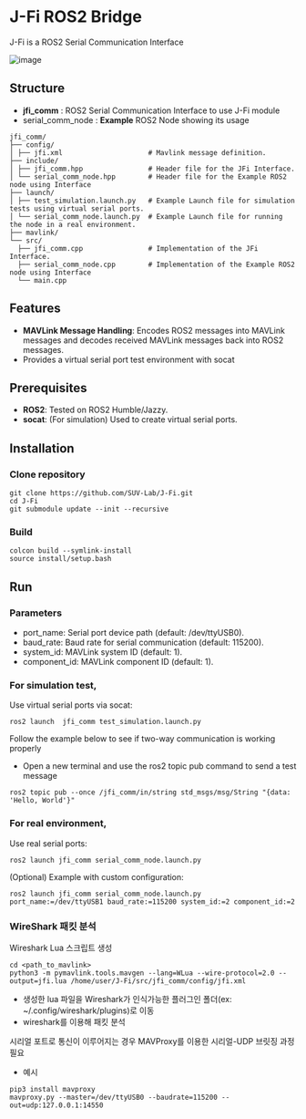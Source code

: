 # J-Fi ROS2 Bridge

J-Fi is a ROS2 Serial Communication Interface

![image](https://github.com/user-attachments/assets/089d86cf-dab3-48db-b4c0-dfab6dbb34eb)

## Structure

- **jfi_comm** : ROS2 Serial Communication Interface to use J-Fi module
- serial_comm_node : **Example** ROS2 Node showing its usage
```
jfi_comm/
├── config/
│ ├── jfi.xml                     # Mavlink message definition.
├── include/
│ ├── jfi_comm.hpp                # Header file for the JFi Interface.
│ └── serial_comm_node.hpp        # Header file for the Example ROS2 node using Interface
├── launch/
│ ├── test_simulation.launch.py   # Example Launch file for simulation tests using virtual serial ports.
│ └── serial_comm_node.launch.py  # Example Launch file for running the node in a real environment.
├── mavlink/
└── src/
  ├── jfi_comm.cpp                # Implementation of the JFi Interface.
  ├── serial_comm_node.cpp        # Implementation of the Example ROS2 node using Interface
  └── main.cpp
```

## Features

- **MAVLink Message Handling**: Encodes ROS2 messages into MAVLink messages and decodes received MAVLink messages back into ROS2 messages.
- Provides a virtual serial port test environment with socat

## Prerequisites

- **ROS2**: Tested on ROS2 Humble/Jazzy.
- **socat**: (For simulation) Used to create virtual serial ports.

## Installation

### Clone repository
```
git clone https://github.com/SUV-Lab/J-Fi.git
cd J-Fi
git submodule update --init --recursive
```

### Build
```
colcon build --symlink-install
source install/setup.bash
```

## Run

### Parameters

- port_name: Serial port device path (default: /dev/ttyUSB0).
- baud_rate: Baud rate for serial communication (default: 115200).
- system_id: MAVLink system ID (default: 1).
- component_id: MAVLink component ID (default: 1).

### For simulation test,
Use virtual serial ports via socat:
```
ros2 launch  jfi_comm test_simulation.launch.py
```
Follow the example below to see if two-way communication is working properly
- Open a new terminal and use the ros2 topic pub command to send a test message
```
ros2 topic pub --once /jfi_comm/in/string std_msgs/msg/String "{data: 'Hello, World'}"
```

### For real environment,
Use real serial ports:
```
ros2 launch jfi_comm serial_comm_node.launch.py
```
(Optional) Example with custom configuration:
```
ros2 launch jfi_comm serial_comm_node.launch.py port_name:=/dev/ttyUSB1 baud_rate:=115200 system_id:=2 component_id:=2
```

### WireShark 패킷 분석
Wireshark Lua 스크립트 생성
```
cd <path_to_mavlink>
python3 -m pymavlink.tools.mavgen --lang=WLua --wire-protocol=2.0 --output=jfi.lua /home/user/J-Fi/src/jfi_comm/config/jfi.xml
```
- 생성한 lua 파일을 Wireshark가 인식가능한 플러그인 폴더(ex: ~/.config/wireshark/plugins)로 이동
- wireshark를 이용해 패킷 분석

시리얼 포트로 통신이 이루어지는 경우 MAVProxy를 이용한 시리얼-UDP 브릿징 과정 필요
- 예시
```
pip3 install mavproxy
mavproxy.py --master=/dev/ttyUSB0 --baudrate=115200 --out=udp:127.0.0.1:14550
```
